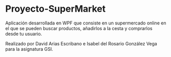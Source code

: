 # Proyecto-SuperMarket
Aplicación desarrollada en WPF que consiste en un supermercado online en el que se pueden buscar productos, añadirlos a la cesta y comprarlos desde tu usuario.

Realizado por David Arias Escribano e Isabel del Rosario González Vega para la asignatura GSI.
